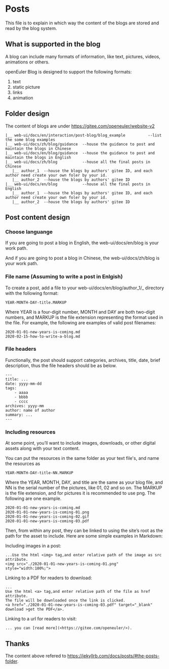 # Posts
This file is to explain in which way the content of the blogs are stored and read by the blog system.

## What is supported in the blog
A blog can include many formats of information, like text, pictures, videos, animations or others. 

openEuler Blog is designed to support the following formats:

1. text
2. static picture
3. links
4. animation

## Folder design
The content of blogs are under <https://gitee.com/openeuler/website-v2>

```
|__ web-ui/docs/en/interaction/post-blog/blog_example          --list the some blog examples
|__ web-ui/docs/zh/blog/guidance  --house the guidance to post and maintain the blogs in Chinese
|__ web-ui/docs/en/blog/guidance  --house the guidance to post and maintain the blogs in English
|__ web-ui/docs/zh/blog           --house all the final posts in Chinese
   |__ author_1  --house the blogs by authors' gitee ID, and each author need create your own foler by your id.
   |__ author_2  --house the blogs by authors' gitee ID
|__ web-ui/docs/en/blog           --house all the final posts in English
   |__ author_1  --house the blogs by authors' gitee ID, and each author need create your own foler by your id.
   |__ author_2  --house the blogs by authors' gitee ID

```

## Post content design
### Choose languange
If you are going to post a blog in English, the web-ui/docs/en/blog is your work path. 

And if you are going to post a blog in Chinese, the web-ui/docs/zh/blog is your work path. 

### File name (Assuming to write a post in Enlgish)
To create a post, add a file to your web-ui/docs/en/blog/author_1/_ directory with the following format:

```
YEAR-MONTH-DAY-title.MARKUP
```
Where YEAR is a four-digit number, MONTH and DAY are both two-digit numbers, and MARKUP is the file extension representing the format used in the file. For example, the following are examples of valid post filenames:
```
2020-01-01-new-years-is-coming.md
2020-02-15-how-to-write-a-blog.md
```

### File headers
Functionally, the post should support categories, archives, title, date, brief description, thus the file headers should be as below.
```
---
title: ...
date: yyyy-mm-dd
tags: 
    - aaaa
    - bbbb
    - cccc
archives: yyyy-mm
author: name of author
summary: ...
---
```

### Including resources

At some point, you’ll want to include images, downloads, or other digital assets along with your text content. 

You can put the resources in the same folder as your text file's, and name the resources as 
```
YEAR-MONTH-DAY-title-NN.MARKUP
```
Where the YEAR, MONTH, DAY, and title are the same as your blog file, and NN is the serial number of the pictures, like 01, 02 and so on. The MARKUP is the file extension, and for pictures it is recommended to use png.
The following are one example.
```
2020-01-01-new-years-is-coming.md
2020-01-01-new-years-is-coming-01.png
2020-01-01-new-years-is-coming-02.gif
2020-01-01-new-years-is-coming-03.pdf
```
Then, from within any post, they can be linked to using the site’s root as the path for the asset to include. Here are some simple examples in Markdown:

Including images in a post:
```
...Use the html <img> tag,and enter relative path of the image as src attribute.
<img src="./2020-01-01-new-years-is-coming-01.png" style="width:100%;">
```

Linking to a PDF for readers to download:
```
...
Use the html <a> tag,and enter relative path of the file as href attribute.
The file will be downloaded once the link is clicked.
<a href="./2020-01-01-new-years-is-coming-03.pdf" target="_blank" download >get the PDF</a>.
```
Linking to a url for readers to visit:
```
... you can [read more](<https://gitee.com/openeuler/>).
```

## Thanks
The content above refered to <https://jekyllrb.com/docs/posts/#the-posts-folder>. 
